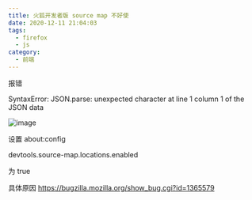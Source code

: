 ```yaml
---
title: 火狐开发者版 source map 不好使
date: 2020-12-11 21:04:03
tags:
  - firefox
  - js
category:
  - 前端
---
```


报错

SyntaxError: JSON.parse: unexpected character at line 1 column 1 of the JSON data

![image](https://mdn.mozillademos.org/files/15425/missing-field.png)

设置 about:config

devtools.source-map.locations.enabled

为 true

具体原因 https://bugzilla.mozilla.org/show_bug.cgi?id=1365579
